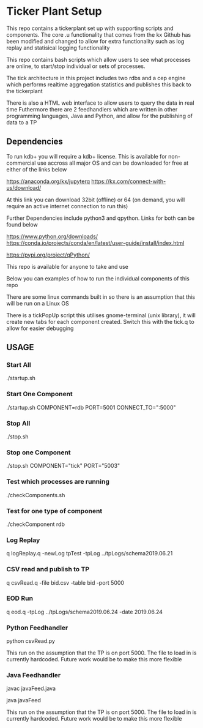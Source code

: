 # Ticker Plant Setup

This repo contains a tickerplant set up with supporting scripts and components. The core .u functionality that comes from the kx Github has been modified and changed to allow for extra functionality such as log replay and statisical logging functionality

This repo contains bash scripts which allow users to see what processes are online, to start/stop individual or sets of processes. 

The tick architecture in this project includes two rdbs and a cep engine which performs realtime aggregation statistics and publishes this back to the tickerplant

There is also a HTML web interface to allow users to query the data in real time
Futhermore there are 2 feedhandlers which are written in other programming languages, Java and Python, and allow for the publishing of data to a TP

## Dependencies

To run kdb+ you will require a kdb+ license. This is available for non-commercial use accross all major OS and can be downloaded for free at either of the links below

https://anaconda.org/kx/jupyterq
https://kx.com/connect-with-us/download/

At this link you can download 32bit (offline) or 64 (on demand, you will require an active internet connection to run this)

Further Dependencies include python3 and qpython. Links for both can be found below 

https://www.python.org/downloads/
https://conda.io/projects/conda/en/latest/user-guide/install/index.html

https://pypi.org/project/qPython/

This repo is available for anyone to take and use

Below you can examples of how to run the individual components of this repo

There are some linux commands built in so there is an assumption that this will be run on a Linux OS

There is a tickPopUp script this utilises gnome-terminal (unix library), it will create new tabs for each component created. Switch this with the tick.q to allow for easier debugging

## USAGE

### Start All

./startup.sh

### Start One Component

./startup.sh  COMPONENT=rdb PORT=5001 CONNECT_TO=":5000"

### Stop All

./stop.sh

### Stop one Component

./stop.sh COMPONENT="tick" PORT="5003"

### Test which processes are running
./checkComponents.sh

### Test for one type of component
./checkComponent rdb

### Log Replay

q logReplay.q -newLog tpTest -tpLog ../tpLogs/schema2019.06.21 

### CSV read and publish to TP

q csvRead.q -file bid.csv -table bid -port 5000

### EOD Run

q eod.q -tpLog ../tpLogs/schema2019.06.24 -date 2019.06.24

### Python Feedhandler

python csvRead.py 

This run on the assumption that the TP is on port 5000. The file to load in is currently hardcoded. Future work would be to make this more flexible


### Java Feedhandler

javac javaFeed.java

java javaFeed

This run on the assumption that the TP is on port 5000. The file to load in is currently hardcoded. Future work would be to make this more flexible

